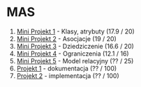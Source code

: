# MAS

1. [Mini Projekt 1](MAS_s18579_MP1) - Klasy, atrybuty (17.9 / 20)
2. [Mini Projekt 2](MAS_s18579_MP2) - Asocjacje (19 / 20)
3. [Mini Projekt 3](MAS_s18579_MP3) - Dziedziczenie (16.6 / 20)
4. [Mini Projekt 4](MAS_s18579_MP4) - Ograniczenia (12.1 / 16)
5. [Mini Projekt 5](MAS_s18579_MP5) - Model relacyjny (?? / 25) 
6. [Projekt 1](MAS_s18579_PRO1) - dokumentacja (?? / 100)
7. [Projekt 2](MAS_s18579_PRO2) - implementacja (?? / 100)
